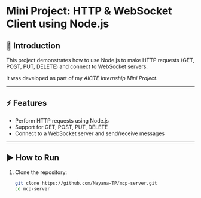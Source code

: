 # Mini Project: HTTP & WebSocket Client using Node.js

## 📌 Introduction
This project demonstrates how to use Node.js to make HTTP requests (GET, POST, PUT, DELETE) and connect to WebSocket servers.

It was developed as part of my *AICTE Internship Mini Project*.

---

## ⚡ Features
- Perform HTTP requests using Node.js
- Support for GET, POST, PUT, DELETE
- Connect to a WebSocket server and send/receive messages

---

## ▶ How to Run
1. Clone the repository:
   ```bash
   git clone https://github.com/Nayana-TP/mcp-server.git
   cd mcp-server